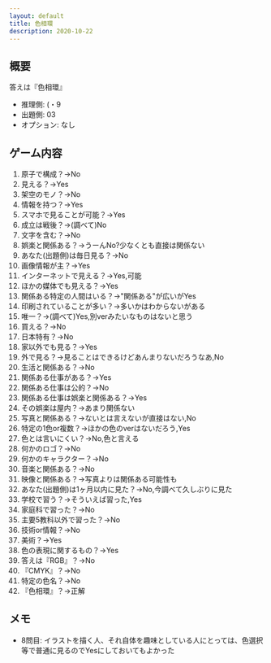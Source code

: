 ```yaml
---
layout: default
title: 色相環
description: 2020-10-22
---
```


## 概要

答えは『色相環』

- 推理側: (・9
- 出題側: 03
- オプション: なし

## ゲーム内容

1. 原子で構成？→No
2. 見える？→Yes
3. 架空のモノ？→No
4. 情報を持つ？→Yes
5. スマホで見ることが可能？→Yes
6. 成立は戦後？→(調べて)No
7. 文字を含む？→No
8. 娯楽と関係ある？→うーんNo?少なくとも直接は関係ない
9. あなた(出題側)は毎日見る？→No
10. 画像情報が主？→Yes
11. インターネットで見える？→Yes,可能
12. ほかの媒体でも見える？→Yes
13. 関係ある特定の人間はいる？→"関係ある"が広いがYes
14. 印刷されていることが多い？→多いかはわからないがある
15. 唯一？→(調べて)Yes,別verみたいなものはないと思う
16. 買える？→No
17. 日本特有？→No
18. 家以外でも見る？→Yes
19. 外で見る？→見ることはできるけどあんまりないだろうなあ,No
20. 生活と関係ある？→No
21. 関係ある仕事がある？→Yes
22. 関係ある仕事は公的？→No
23. 関係ある仕事は娯楽と関係ある？→Yes
24. その娯楽は屋内？→あまり関係ない
25. 写真と関係ある？→ないとは言えないが直接はない,No
26. 特定の1色or複数？→ほかの色のverはないだろう,Yes
27. 色とは言いにくい？→No,色と言える
28. 何かのロゴ？→No
29. 何かのキャラクター？→No
30. 音楽と関係ある？→No
31. 映像と関係ある？→写真よりは関係ある可能性も
32. あなた(出題側)は1ヶ月以内に見た？→No,今調べて久しぶりに見た
33. 学校で習う？→そういえば習った,Yes
34. 家庭科で習った？→No
35. 主要5教科以外で習った？→No
36. 技術or情報？→No
37. 美術？→Yes
38. 色の表現に関するもの？→Yes
39. 答えは『RGB』？→No
40. 『CMYK』？→No
41. 特定の色名？→No
42. 『色相環』？→正解

## メモ

- 8問目: イラストを描く人、それ自体を趣味としている人にとっては、色選択等で普通に見るのでYesにしておいてもよかった
